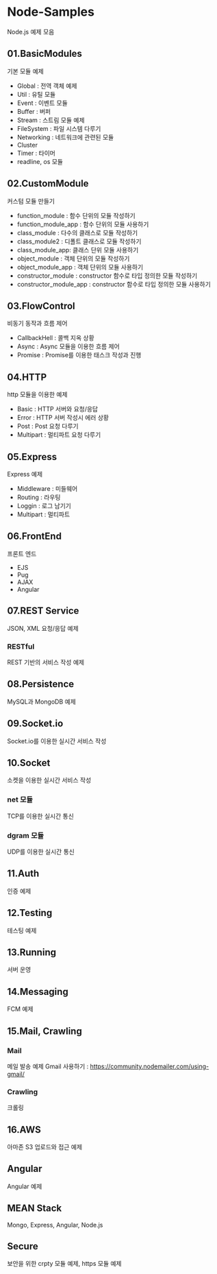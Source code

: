 # Node-Samples
Node.js 예제 모음

## 01.BasicModules
기본 모듈 예제

- Global : 전역 객체 예제
- Util : 유틸 모듈
- Event : 이벤트 모듈
- Buffer : 버퍼
- Stream : 스트림 모듈 예제
- FileSystem : 파일 시스템 다루기
- Networking : 네트워크에 관련된 모듈
- Cluster
- Timer : 타이머
- readline, os 모듈 

## 02.CustomModule
커스텀 모듈 만들기

- function_module : 함수 단위의 모듈 작성하기
- function_module_app : 함수 단위의 모듈 사용하기
- class_module : 다수의 클래스로 모듈 작성하기
- class_module2 : 디폴트 클래스로 모듈 작성하기
- class_module_app: 클래스 단위 모듈 사용하기
- object_module : 객체 단위의 모듈 작성하기
- object_module_app : 객체 단위의 모듈 사용하기
- constructor_module : constructor 함수로 타입 정의한 모듈 작성하기
- constructor_module_app : constructor 함수로 타입 정의한 모듈 사용하기

## 03.FlowControl
비동기 동작과 흐름 제어

- CallbackHell : 콜백 지옥 상황
- Async : Async 모듈을 이용한 흐름 제어 
- Promise : Promise를 이용한 태스크 작성과 진행

## 04.HTTP
http 모듈을 이용한 예제

- Basic : HTTP 서버와 요청/응답
- Error : HTTP 서버 작성시 에러 상황
- Post : Post 요청 다루기
- Multipart : 멀티파트 요청 다루기

## 05.Express
Express 예제

- Middleware : 미들웨어
- Routing : 라우팅
- Loggin : 로그 남기기
- Multipart : 멀티파트

## 06.FrontEnd
프론트 엔드

- EJS
- Pug
- AJAX
- Angular

## 07.REST Service

JSON, XML 요청/응답 예제

### RESTful

REST 기반의 서비스 작성 예제

## 08.Persistence

MySQL과 MongoDB 예제

## 09.Socket.io

Socket.io를 이용한 실시간 서비스 작성

## 10.Socket

소켓을 이용한 실시간 서비스 작성

### net 모듈

TCP를 이용한 실시간 통신

### dgram 모듈

UDP를 이용한 실시간 통신

## 11.Auth

인증 예제

## 12.Testing

테스팅 예제

## 13.Running

서버 운영

## 14.Messaging

FCM 예제

## 15.Mail, Crawling

### Mail
메일 발송 예제
Gmail 사용하기 : https://community.nodemailer.com/using-gmail/



### Crawling
크롤링

## 16.AWS
아마존 S3 업로드와 접근 예제

## Angular
Angular 예제

## MEAN Stack
Mongo, Express, Angular, Node.js  

## Secure
보안을 위한 crpty 모듈 예제, https 모듈 예제
















